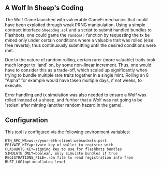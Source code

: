 ## A Wolf In Sheep's Coding

The Wolf Game launched with vulnerable GameFi mechanics that could have been exploited through weak PRNG manipulation. Using a simple contract interface `Sheepdog.sol` and a script to submit handled bundles to Flashbots, one could game the `random()` function by requesting the tx be mined only under certain conditions where a valuable trait was rolled (else free reverts), thus continuously submitting until the desired conditions were met. 

Due to the nature of random rolling, certain rarer (more valuable) traits took much longer to 'land' on, by some non-linear increment. Thus, one would have to consider this as a trade-off, which scaled up significantly when trying to bundle multiple rare traits together in a single mint. Rolling an 8 "Alpha" for example would have taken multiple days, if not weeks, to execute. 

Error handling and tx simulation was also needed to ensure a Wolf was rolled instead of a sheep, and further that a Wolf was not going to be 'stolen' after minting (another random hazard in the game).

## Configuration

This tool is configured via the following environment variables:

```
ETH_RPC_WS=ws://your-eth-client-websockets:port
PRIVATE_KEY=private key of wallet to register with
FLASHBOTS_KEY=signing key to use for flashbots bundles
SIMULATE_ONLY=boolean, only simulate bundles if true
REGISTRATIONS_FILE=.ron file to read registration info from
RUST_LOG(optional)=Log level
```

